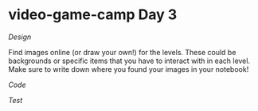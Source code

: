 # video-game-camp Day 3

*Design*

Find images online (or draw your own!) for the levels. These could be backgrounds or specific items that you have to interact with in each level.
Make sure to write down where you found your images in your notebook!

*Code*

*Test*

